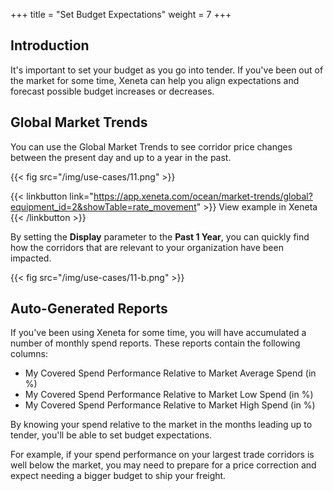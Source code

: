 +++
title = "Set Budget Expectations"
weight = 7
+++

## Introduction

It's important to set your budget as you go into tender. If you've been out of the market for some time, Xeneta can help you align expectations and forecast possible budget increases or decreases.

## Global Market Trends

You can use the Global Market Trends to see corridor price changes between the present day and up to a year in the past. 

{{< fig src="/img/use-cases/11.png" >}}

{{< linkbutton link="https://app.xeneta.com/ocean/market-trends/global?equipment_id=2&showTable=rate_movement" >}} View example in Xeneta {{< /linkbutton >}}

By setting the **Display** parameter to the **Past 1 Year**, you can quickly find how the corridors that are relevant to your organization have been impacted.

{{< fig src="/img/use-cases/11-b.png" >}}

## Auto-Generated Reports

If you've been using Xeneta for some time, you will have accumulated a number of monthly spend reports. These reports contain the following columns:

- My Covered Spend Performance Relative to Market Average Spend (in %)
- My Covered Spend Performance Relative to Market Low Spend (in %)
- My Covered Spend Performance Relative to Market High Spend (in %)

By knowing your spend relative to the market in the months leading up to tender, you'll be able to set budget expectations.

For example, if your spend performance on your largest trade corridors is well below the market, you may need to prepare for a price correction and expect needing a bigger budget to ship your freight.